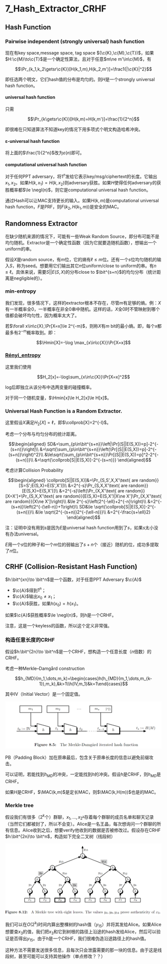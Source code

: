 # 7_Hash_Extractor_CRHF


$$\newcommand{\c}[1]{\mathcal{#1}}\newcommand{\Gen}{\textsf{Gen}}\newcommand{\Rand}{\textsf{Rand}}\newcommand{\Enc}{\textsf{Enc}}\newcommand{\Dec}{\textsf{Dec}}\newcommand{\MAC}{\textsf{MAC}}\newcommand{\verify}{\textsf{Vrfy}}\newcommand{\Sign}{\textsf{Sign}}\newcommand{\Eval}{\textsf{Eval}}\newcommand{\poly}{\textrm{poly}}\newcommand{\negl}{\textrm{negl}}\newcommand{\bit}{\{0,1\}}\newcommand{\gl}{\textsf{gl}}\newcommand{\hc}{\textsf{hc}}\newcommand{\getsr}{\stackrel{\smash{\$}}\gets}\newcommand{\Hmin}{H_{\textsf{min}}}\newcommand{\collprob}{\textsf{CollProb}}$$


## Hash Function

### Pairwise independent (strongly universal) hash function

现在有key space,message space, tag space $(\c{K},\c{M},\c{T})$，如果$H:\c{M}\to\c{T}$是一个确定性算法，且对于任意$m\ne m'\in\c{M}$，有

$$\Pr_{k_1,k_2\getsr\c{K}}[H(k_1,m),H(k_2,m')]=\frac1{|\c{K}|^2}$$

即任选两个明文，它们hash值的分布是均匀的。则$H$是一个strongly universal hash function。

#### universal hash function

只需

$$\Pr_{k\getsr\c{K}}[H(k,m)=H(k,m')]=\frac{1}{2^n}$$

即很难在只知道算法不知道key的情况下用多项式个明文构造哈希冲突。

#### ε-universal hash function

将上面的$\frac{1}{2^n}$改为$\varepsilon(n)$即可。

#### computational universal hash function

对于任何PPT adversary，将$1^n$发给它表示key/msg/ciphertext的长度。它输出$x_1,x_2$。如果$H(k,x_1)=H(k,x_2)$则adversary获胜。如果$H$使得任何adversary的获胜概率都$\le \negl(n)$，则它是computational universal hash function。

通过Hash可以让MAC支持更长的输入。如果$H(k,m)$是computational universal hash function，$F$是PRF，则$F(k_2,H(k_1,m))$是安全的MAC。


## Randomness Extractor

在缺少随机来源的情况下，可能有一些Weak Random Source，即分布可能不是均匀随机。Extractor是一个确定性函数（因为它就要造随机函数），想输出一个uniform的串。

假设$X$是random source，有$m$位，它的熵有$\ell\le m$位。还有一个$s$位均匀随机的输入$S$，称为seed。想要用它们输出其它$n$位uniform/close to uniform的串。有$n\le \ell$。具体来说，需要$S||E(S,X)$的分布close to $\bit^{s+n}$的均匀分布（统计距离是negligible的）。

### min-entropy

我们发现，很多情况下，这样的extractor根本不存在，尽管$m$有足够的熵。例：$X$有一半概率全0，一半概率在非全0串中随机。这样的话，$X$全0时不管映射到哪个值都会破坏均匀性，因为概率太大了。

若$\forall x\in\c{X},\Pr[X=x]\le 2^{-m}$，则称$X$有$m$ bit的最小熵。即，每个$x$都最多有$2^{-m}$概率取到。即：

$$\Hmin[X]=-\log \max_{x\in\c{X}}\Pr[X=x]$$

### [Rényi_entropy](https://en.wikipedia.org/wiki/Rényi_entropy)

这里我们使用

$$H_2[x]=-\log\sum_{x\in\c{X}}\Pr[X=x]^2$$

log后即独立从该分布中选两变量的碰撞概率。

对于同一个随机变量，$\Hmin[x]\le H_2[x]\le H[x]$。

### Universal Hash Function is a Random Extractor.

这里假设$X$满足$H_2[X]=\ell$，即$\collprob[X]=2^{-l}$。

考虑一个分布与均匀分布的统计距离。

$$\begin{aligned}
SD&=\sum_{p\in\bit^{s+n}}\left|\Pr[(S||E(S,X))=p]-2^{-(s+n)}\right|\\
&=\sqrt{\sum_{p\in\bit^{s+n}}\left(\Pr[(S||E(S,X))=p]-2^{-(s+n)}\right)^2}\\
&\le\sqrt{\sum_{p\in\bit^{s+n}}\Pr[(S||E(S,X))=p]^2-2^{-(s+n)}}\\
&=\sqrt{\collprob[S||E(S,X)]-2^{-(s+n)}}
\end{aligned}$$

考虑计算Collision Probability 

$$\begin{aligned}
\collprob[S||E(S,X)]&=\Pr_{S,S',X,X'\text{ are random}}[S=S';E(S,X)=E(S',X')]\\
&=2^{-s}\Pr_{S,X,X'\text{ are random}}[E(S,X)=E(S,X')]\\
&=2^{-s}\left(\Pr_{X,X'\text{ are random}}[X=X']+\Pr_{S,X,X'\text{ are random}}[E(S,X)=E(S,X')|X\ne X']\Pr_{X,X'\text{ are random}}[X\ne X']\right)\\
&\le 2^{-s}\left(2^{-\ell}+2^{-n}\right)\\
&=2^{-(s+n)}\left(2^{-(\ell-n)}+1\right)\\
SD&\le \sqrt{\collprob[S||E(S,X)]-2^{-(s+n)}}\\
&\le \sqrt{2^{-(s+n)}2^{-(\ell-n)}}\\
&=2^{-\frac{s+\ell}2}
\end{aligned}$$

注：证明中没有用到$s$是因为$E$是universal hash function用到了$s$，如果$s$太小没有办法universal。

$E$用一个$s$位的种子和一个$m$位的弱输出了$s+n$个（接近）随机的位，成功多提取了$n$位。

## CRHF (Collision-Resistant Hash Function)

$h:\bit^{xn}\to \bit^n$是一个函数，对于任意PPT Adversary $\c{A}$

- $\c{A}$得到$1^n$；
- $\c{A}$输出$x_0\ne x_1$；
- $\c{A}$获胜，如果$h(x_0)=h(x_1)$。

如果$\c{A}$获胜概率$\le \negl(n)$，则$h$是一个CRHF。

注意，这是一个keyless的函数，所以这个定义非常强。

### 构造任意长度的CRHF

假设$h:\bit^{2n}\to \bit^n$是一个CRHF，想构造一个任意长度（$n$倍数）的CRHF。

考虑一种Merkle–Damgård construction 

$$h_{MD}(m_1,\dots,m_k)=\begin{cases}h(h_{MD}(m_1,\dots,m_{k-1}),m_k),&k>1\\h(IV,m_1)&k=1\end{cases}$$

其中IV（Initial Vector）是一个固定值。

![](vx_images/105372314221064.png)

PB（Padding Block）加在原串最后，包含关于原串长度的信息以避免前缀攻击。

可以证明，若能找到$h_{MD}$的冲突，一定能找到$h$的冲突。假设$h$是CRHF，则$h_{MD}$是CRHF。

如果$H$是CRHF，$\MAC(k,m)$是定长MAC，则$\MAC(k,H(m))$也是的MAC。

### Merkle tree

假设我们有很多（$2^k$个）群聊，$x_1,\dots,x_{2^k}$存着每个群聊的成员名单和聊天记录（当然它们都被封了，所以不会变）。Alice是一名王晶，每次想询问一个群聊的所有信息。Alice收到之后，想要verify他收到的数据是否被修改过。假设存在CRHF $h:\bit^{2n}\to \bit^n$，构造如下完全二叉树（线段树）

![](vx_images/506784014239490.png)

我们可以在$O(2^k)$时间内算出整棵树的hash值（$y_{15}$）并将其发给Alice。如果Alice想要查$x_3$的值，我们把$x_3$和它到树根的路径上沿途的hash发给Alice，然后可以验证是否得出$y_{15}$。由于$h$是一个CRHF，我们很难伪造沿途路径上的hash值。

这种方法不需要发送很多信息，且每次只会泄露需要的那一块的信息。由于这是线段树，甚至可能可以支持其他操作（单点修改？？）





